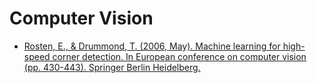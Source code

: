 # Computer Vision

- [Rosten, E., & Drummond, T. (2006, May). Machine learning for high-speed corner detection. In European conference on computer vision (pp. 430-443). Springer Berlin Heidelberg.][RostenDrummond2006]


[RostenDrummond2006]: https://www.edwardrosten.com/work/rosten_2006_machine.pdf
